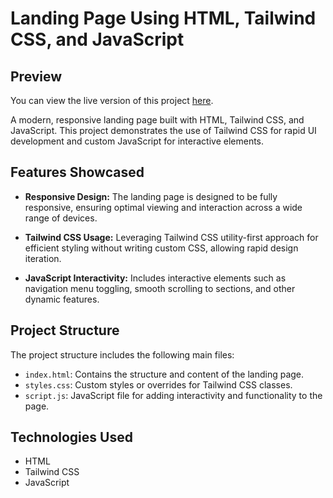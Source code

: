# Landing Page Using HTML, Tailwind CSS, and JavaScript

## Preview

You can view the live version of this project [here](https://harshnagori.github.io/Landing-page-tailwindCSS/).

A modern, responsive landing page built with HTML, Tailwind CSS, and JavaScript. This project demonstrates the use of Tailwind CSS for rapid UI development and custom JavaScript for interactive elements.

## Features Showcased

- **Responsive Design:** The landing page is designed to be fully responsive, ensuring optimal viewing and interaction across a wide range of devices.
  
- **Tailwind CSS Usage:** Leveraging Tailwind CSS utility-first approach for efficient styling without writing custom CSS, allowing rapid design iteration.

- **JavaScript Interactivity:** Includes interactive elements such as navigation menu toggling, smooth scrolling to sections, and other dynamic features.

## Project Structure

The project structure includes the following main files:

- `index.html`: Contains the structure and content of the landing page.
- `styles.css`: Custom styles or overrides for Tailwind CSS classes.
- `script.js`: JavaScript file for adding interactivity and functionality to the page.


## Technologies Used

- HTML
- Tailwind CSS
- JavaScript

